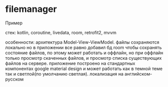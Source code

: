 # filemanager
Пример 

стек: kotlin, coroutine, livedata, room, retrofit2, mvvm

особенности: архитектура Model-View-ViewModel. 
файлы сохраняются локально но в приложении все равно добавил бд room чтобы сохранять состояние файлов,
по этому может работать и оффлайн, но при оффлайн только просмотр скаченных файлов, и просмотр списка 
существующих файлов на сервере. приложение построено на стандартных компонентах google material design 
и может работать как в темной теме так и светлой(по умолчанию светлая). локализация на английском-русском
